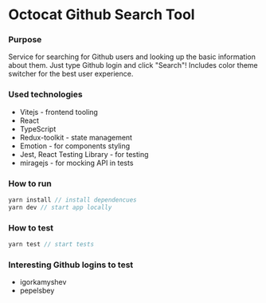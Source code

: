 # Octocat Github Search Tool

### Purpose
Service for searching for Github users and looking up
the basic information about them. Just type Github login
and click "Search"! Includes color theme switcher for
the best user experience.

### Used technologies
- Vitejs - frontend tooling
- React
- TypeScript
- Redux-toolkit - state management
- Emotion - for components styling
- Jest, React Testing Library - for testing
- miragejs - for mocking API in tests


### How to run
```javascript
yarn install // install dependencues
yarn dev // start app locally 
```

### How to test
```javascript
yarn test // start tests
```
### Interesting Github logins to test

- igorkamyshev
- pepelsbey
